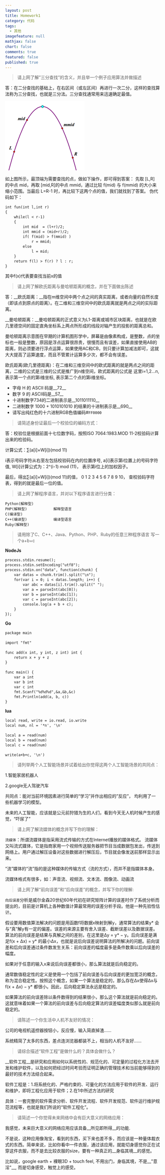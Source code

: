 ```yaml
---
layout: post
title: Homework1
category: 代码
tags: 
  - 其他
imagefeature: null
mathjax: false
chart: false
comments: true
featured: false
published: true
---
```

> 请上网了解”三分查找”的含义，并且举一个例子应用算法并做描述	

答：在二分查找的基础上，在右区间（或左区间）再进行一次二分，这样的查找算法称为三分查找，也就是三分法。三分查找通常用来迅速确定最值。

![img](/images/post/jsk/sanfen.png)

如上图所示，最顶端为需要查找的点，做如下操作，即可得到答案：
先取 [L,R] 的中点 mid，再取 [mid,R]的中点 mmid，通过比较 f(mid) 与 f(mmid) 的大小来缩小范围。当最后 L=R-1 时，再比较下这两个点的值，我们就找到了答案。
伪代码如下：

	int fun(int l,int r)
	{
    	while(l < r-1)
    	{
        	int mid  = (l+r)/2;
        	int mmid = (mid+r)/2;
        	if( f(mid) > f(mmid) )
            	r = mmid;
        	else
            	l = mid;
    	}
    	return f(l) > f(r) ? l : r;
	}


其中f(x)代表要查找当前x的值


>	请上网了解欧氏距离与曼哈顿距离的概念，并在下面做出陈述

答：__欧氏距离：__指在m维空间中两个点之间的真实距离，或者向量的自然长度（即该点到原点的距离）。在二维和三维空间中的欧氏距离就是两点之间的实际距离。

__曼哈顿距离：__曼哈顿距离的正式意义为L1-距离或城市区块距离，也就是在欧几里德空间的固定直角坐标系上两点所形成的线段对轴产生的投影的距离总和。

曼哈顿距离示意图在早期的计算机图形学中，屏幕是由像素构成，是整数，点的坐标也一般是整数，原因是浮点运算很昂贵，很慢而且有误差，如果直接使用AB的距离，则必须要进行浮点运算，如果使用AC和CB，则只要计算加减法即可，这就大大提高了运算速度，而且不管累计运算多少次，都不会有误差。

欧氏距离(欧几里德距离)：在二维和三维空间中的欧式距离的就是两点之间的距离，二维的公式是三维的公式是推广到n维空间，欧式距离的公式是 这里i=1,2...n,表示第一个点的第i维坐标, 表示第二个点的第i维坐标。


*	字母 H 的 ASCII 码是__72__ 
*	数字 9 的 ASCII码是__57__
*	十进制数字734的二进制表示是__1011011110__
*	二进制数字 1000 + 1010101010 的结果的十进制表示是__690__
*	请写出纯红色的十六进制RGB色值编码#`FF0000`

> 请简述身份证最后一个校验位的编码方式：

答：校验位是根据前面十七位数字码，按照ISO 7064:1983.MOD 11-2校验码计算出来的检验码。

计算公式：∑(a[i]×W[i])(mod 11)

i表示号码字符从右至左包括校验码在内的位置序号, a[i]表示第i位置上的号码字符值, W[i]计算公式为：2^(i-1) mod (11)， 表示第i位上的加权因子。

最后，得出∑(a[i]×W[i])(mod 11)的值， 0 1 2 3 4 5 6 7 8 9 10， 查校验码字符表，得到的就是最后一位的值。


> 请上网了解程序语言，并对以下程序语言进行分类：
	
	Python(解释型)
	PHP(解释型)			解释型语言
	C(编译型)			
	C++(编译型)			编译型语言
	Ruby(解释型)
	
> 请用除了C、C++、Java、Python、PHP、Ruby的任意三种程序语言
写一个a+b+c

__NodeJs__

	process.stdin.resume();
	process.stdin.setEncoding("utf8");
	process.stdin.on("data", function(chunk) {
    	var datas = chunk.trim().split("\n");
    	for(var i = 0; i < datas.length; i++) {
        	var abc = datas[i].trim().split(" ");
        	var a = parseInt(abc[0]);
        	var b = parseInt(abc[1]);
	    	var c = parseInt(abc[2]);
    	    console.log(a + b + c);
    	}
	});
	
	
__Go__

	package main

	import "fmt"

	func add(x int, y int, z int) int {
		return x + y + z
	}

	func main() {
		var a int
		var b int
		var c int
		fmt.Scanf("%d%d%d",&a,&b,&c)
		fmt.Println(add(a, b, c))
	}
	
	
__lua__

	local read, write = io.read, io.write
	local num, nl = '*n', '\n'

	local a = read(num)
	local b = read(num)
	local c = read(num)
	
	write(a+b+c, '\n')



> 请列举两个人工智能场景并试着给出你觉得这两个人工智能场景的共同点：

1.智能家居机器人

2.google无人驾驶汽车

共同点：能对当前环境因素进行简单的“学习”并作出相应的”反应”， 均利用了一些机器学习的模型。

未来的人工智能，应该就是公元前狩猎为生的人们，看到今天无人机时候产生的感觉，“吓尿了”



> 请上网了解流媒体的概念并写下你的理解：

`流媒体`：所谓流媒体是指采用流式传输的方式在Internet播放的媒体格式。 流媒体又叫流式媒体，它是指商家用一个视频传送服务器把节目当成数据包发出，传送到网络上。用户通过解压设备对这些数据进行解压后，节目就会像发送前那样显示出来。

“流”媒体的“流”指的是这种媒体的传输方式（流的方式），而并不是指媒体本身。

流媒体格式有很多，如：声音流、视频流、文本流、图像流、动画流

> 请上网了解“前向误差”和“后向误差”的概念，并写下你的理解:

`向后误差`分析是威尔金森20世纪60年代初在研究矩阵计算的误差时作了系统分析而提出的，目前是计算机上各种数值计算最常用的误差分析手段。他是一种先验性估计。

假设要用数值算法解决的问题是用函数f将数据x映射到解y，通常算法的结果y* 会与“真”解y有一定的偏差。误差的来源主要有舍入误差、截断误差以及数据误差。算法的前向误差是结果与真解之间的差别，在这里是Δy = y* − y。后向误差是满足f(x + Δx) = y* 的最小Δx，也就是说后向误差说明算法的所解决的问题。前向误差和后向误差通过条件数发生关系：前向误差的幅度最多是条件数乘以后向误差的幅度。

如果对于任意的输入x来说后向误差都很小，那么算法就是后向稳定的。

通常数值稳定性的定义是使用一个包括了前向误差与后向误差的更加宽泛的概念，称为混合稳定性。按照这个概念，如果一个算法是稳定的，那么存在Δx使得Δx与f(x + Δx) − y* 都很小。因此，后向稳定算法永远是稳定的。

如果算法的前向误差除以条件数得到的结果很小，那么这个算法就是前向稳定的。这就意味着如果一个算法的前向误差与后向稳定算法的误差幅度类似那么就是前向稳定的。

> 请陈述一个你生活中人机不友好的情况：

公司的电视机遥控器按钮小，反应慢，输入简直掉渣……

系统精简了太多的东西，差点连浏览器都装不上，相当的人机不友好……


> 请综合描述“软件工程”是做什么的？具体会做什么？

__软件工程__是研究和应用如何以系统性的、规范化的、可定量的过程化方法去开发和维护软件，以及如何把经过时间考验而证明正确的管理技术和当前能够得到的最好的技术方法结合起来。

软件工程是：1.将系统化的、严格约束的、可量化的方法应用于软件的开发、运行和维护，即将工程化应用于软件；2.在1中所述方法的研究

具体：一套完整的软件需求分析、软件开发流程、软件开发规范、软件运行维护规范流程等，也就是我们所说的“软件工程化”。


> 请简述一个你觉得未来网络中会有巨大意义的网络应用：

我感觉，未来巨大意义的网络应用应该具备__所见即所得__的功能.

不是说，这种应用像淘宝，看到的东西，买下来也差不多，而应该是一种量体裁衣式的东西。简单来说，比如你看中一件衣服，通过该应用，就能切身感觉你正在试穿这件衣服，而不是去比较衣服的size，要有一种真正的__身临其境__的感觉。

比如说，google earth + 裸眼3D + touch feel, 不用出门，身临其境，不是__"意淫"__, 而是切身感受，触觉上的感受。
     